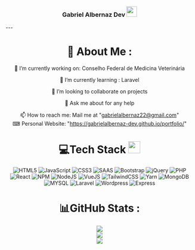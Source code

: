 <h3 align="center">
  Gabriel Albernaz Dev
  <img src="https://media.giphy.com/media/hvRJCLFzcasrR4ia7z/giphy.gif" width="28">
</h3>
---
<div align="center">
  
# 📖 About Me :
  🔭 I’m currently working on: Conselho Federal de Medicina Veterinária
  
  🌱 I’m currently learning : Laravel

  👯 I’m looking to collaborate on projects

  💬 Ask me about for any help

  📫 How to reach me: Mail me at "gabrielalbernaz22@gmail.com" <br>
  ⌨ Personal Website: "https://gabrielalbernaz-dev.github.io/portfolio/"

# 💻Tech Stack <img src = "https://media2.giphy.com/media/QssGEmpkyEOhBCb7e1/giphy.gif?cid=ecf05e47a0n3gi1bfqntqmob8g9aid1oyj2wr3ds3mg700bl&rid=giphy.gif" width = 32px> 
![HTML5](https://img.shields.io/badge/html5-%23E34F26.svg?style=for-the-badge&logo=html5&logoColor=white) ![JavaScript](https://img.shields.io/badge/javascript-%23323330.svg?style=for-the-badge&logo=javascript&logoColor=%23F7DF1E) ![CSS3](https://img.shields.io/badge/css3-%231572B6.svg?style=for-the-badge&logo=css3&logoColor=white) ![SAAS](https://img.shields.io/badge/Sass-CC6699?style=for-the-badge&logo=sass&logoColor=white
) ![Bootstrap](https://img.shields.io/badge/Bootstrap-563D7C?style=for-the-badge&logo=bootstrap&logoColor=white) ![jQuery](https://img.shields.io/badge/jQuery-0769AD?style=for-the-badge&logo=jquery&logoColor=white) ![PHP](https://img.shields.io/badge/PHP-777BB4?style=for-the-badge&logo=php&logoColor=white
) ![React](https://img.shields.io/badge/React-20232A?style=for-the-badge&logo=react&logoColor=61DAFB) ![NPM](https://img.shields.io/badge/NPM-%23000000.svg?style=for-the-badge&logo=npm&logoColor=white) ![NodeJS](https://img.shields.io/badge/node.js-6DA55F?style=for-the-badge&logo=node.js&logoColor=white) ![VueJS](https://img.shields.io/badge/Vue.js-35495E?style=for-the-badge&logo=vue.js&logoColor=4FC08D
) ![TailwindCSS](https://img.shields.io/badge/tailwindcss-%2338B2AC.svg?style=for-the-badge&logo=tailwind-css&logoColor=white) ![Yarn](https://img.shields.io/badge/yarn-%232C8EBB.svg?style=for-the-badge&logo=yarn&logoColor=white) ![MongoDB](https://img.shields.io/badge/MongoDB-%234ea94b.svg?style=for-the-badge&logo=mongodb&logoColor=white) ![MYSQL](https://img.shields.io/badge/MySQL-00000F?style=for-the-badge&logo=mysql&logoColor=white
) ![Laravel](https://img.shields.io/badge/Laravel-FF2D20?style=for-the-badge&logo=laravel&logoColor=white
) ![Wordpress](https://img.shields.io/badge/WordPress-006E93?style=for-the-badge&logo=wordpress&logoColor=white) ![Express](https://img.shields.io/badge/Express.js-404D59?style=for-the-badge
)
# 📊GitHub Stats :
![](https://github-readme-stats.vercel.app/api?username=GabrielAlbernaz-Dev&theme=radical&hide_border=false&include_all_commits=false&count_private=false)<br/>
![](https://github-readme-streak-stats.herokuapp.com/?user=GabrielAlbernaz-Dev&theme=radical&hide_border=false)<br/>
![](https://github-readme-stats.vercel.app/api/top-langs/?username=GabrielAlbernaz-Dev&theme=radical&hide_border=false&include_all_commits=false&count_private=false&layout=compact)

</div>
